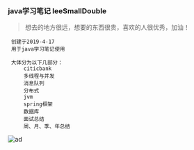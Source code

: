 ### java学习笔记 leeSmallDouble

> 想去的地方很远，想要的东西很贵，喜欢的人很优秀，加油！

     创建于2019-4-17
     用于java学习笔记使用
     
     大体分为以下几部分：
         citicbank
         多线程与并发
         消息队列
         分布式
         jvm
         spring框架
         数据库
         面试总结
         周、月、季、年总结



![ad](3.peg)

         
 

    


 
